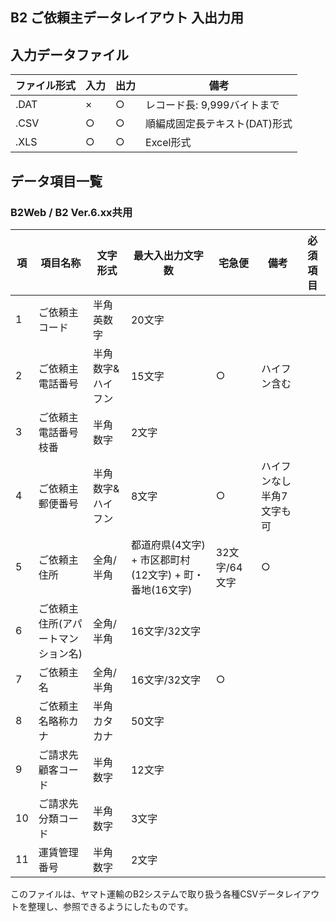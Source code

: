 ## B2 ご依頼主データレイアウト 入出力用

## 入力データファイル
| ファイル形式 | 入力 | 出力 |備考|
| ------ | -- | -- |--------
| .DAT   | ×  | ○  |レコード長: 9,999バイトまで
| .CSV   | ○  | ○  |順編成固定長テキスト(DAT)形式
| .XLS   | ○  | ○  |Excel形式

## データ項目一覧
### B2Web / B2 Ver.6.xx共用
| 項 | 項目名称 | 文字形式 | 最大入出力文字数 | 宅急便 | 備考 | 必須項目 |
|----|------------|----------|------------------|--------|------|---------|
| 1  | ご依頼主コード | 半角英数字 | 20文字 |        |      |         |
| 2  | ご依頼主電話番号 | 半角数字&ハイフン | 15文字 | ○    | ハイフン含む |         |
| 3  | ご依頼主電話番号枝番 | 半角数字 | 2文字 |        |      |         |
| 4  | ご依頼主郵便番号 | 半角数字&ハイフン | 8文字 | ○    | ハイフンなし半角7文字も可 |         |
| 5  | ご依頼主住所 | 全角/半角 | 都道府県(4文字) + 市区郡町村(12文字) + 町・番地(16文字) | 32文字/64文字 | ○ |         |
| 6  | ご依頼主住所(アパートマンション名) | 全角/半角 | 16文字/32文字 |        |      |         |
| 7  | ご依頼主名 | 全角/半角 | 16文字/32文字 | ○    |      |         |
| 8  | ご依頼主名略称カナ | 半角カタカナ | 50文字 |        |      |         |
| 9  | ご請求先顧客コード | 半角数字 | 12文字 |        |      |         |
| 10 | ご請求先分類コード | 半角数字 | 3文字 |        |      |         |
| 11 | 運賃管理番号 | 半角数字 | 2文字 |        |      |         |


このファイルは、ヤマト運輸のB2システムで取り扱う各種CSVデータレイアウトを整理し、参照できるようにしたものです。